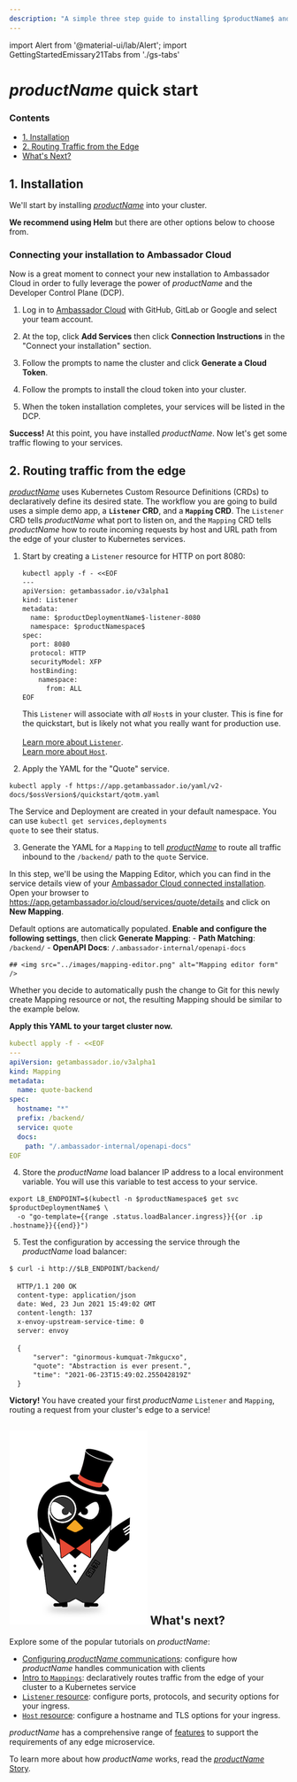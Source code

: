 ```yaml
---
description: "A simple three step guide to installing $productName$ and quickly get started routing traffic from the edge of your Kubernetes cluster to your services."
---
```


import Alert from '@material-ui/lab/Alert';
import GettingStartedEmissary21Tabs from './gs-tabs'

# $productName$ quick start

<div class="docs-article-toc">
<h3>Contents</h3>

* [1. Installation](#1-installation)
* [2. Routing Traffic from the Edge](#2-routing-traffic-from-the-edge)
* [What's Next?](#img-classos-logo-srcimageslogopng-alttelepresence-logo--whats-next)

</div>

## 1. Installation

We'll start by installing [$productName$](/products/api-gateway/) into your cluster.

**We recommend using Helm** but there are other options below to choose from.

<GettingStartedEmissary21Tabs version="$version$" />

### Connecting your installation to Ambassador Cloud

Now is a great moment to connect your new installation to Ambassador Cloud in order to fully leverage the power of $productName$ and the Developer Control Plane (DCP).

1. Log in to [Ambassador Cloud](https://app.getambassador.io/cloud/services/) with GitHub, GitLab or Google and select your team account.

2. At the top, click **Add Services** then click **Connection Instructions** in the "Connect your installation" section.

3. Follow the prompts to name the cluster and click **Generate a Cloud Token**.

4. Follow the prompts to install the cloud token into your cluster.

5. When the token installation completes, your services will be listed in the DCP.

<Alert severity="success"><b>Success!</b> At this point, you have installed $productName$. Now let's get some traffic flowing to your services.</Alert>

## 2. Routing traffic from the edge

[$productName$](../../howtos/basic-auth/) uses Kubernetes Custom Resource Definitions (CRDs) to declaratively define its desired state. The workflow you are going to build uses a simple demo app, a **`Listener` CRD**, and a **`Mapping` CRD**. The `Listener` CRD tells $productName$ what port to listen on, and the `Mapping` CRD tells $productName$ how to route incoming requests by host and URL path from the edge of your cluster to Kubernetes services.

1. Start by creating a `Listener` resource for HTTP on port 8080:

   ```
   kubectl apply -f - <<EOF
   ---
   apiVersion: getambassador.io/v3alpha1
   kind: Listener
   metadata:
     name: $productDeploymentName$-listener-8080
     namespace: $productNamespace$
   spec:
     port: 8080
     protocol: HTTP
     securityModel: XFP
     hostBinding:
       namespace:
         from: ALL
   EOF
   ```

     <Alert severity="info">
       This <code>Listener</code> will associate with <i>all</i> <code>Host</code>s in your cluster. This is fine for the quickstart, but is likely not what you really want for production use.<br/>
       <br/>
       <a href="../../topics/running/listener">Learn more about <code>Listener</code></a>.<br/>
       <a href="../../topics/running/host-crd">Learn more about <code>Host</code></a>.
     </Alert>

2. Apply the YAML for the "Quote" service.

  ```
  kubectl apply -f https://app.getambassador.io/yaml/v2-docs/$ossVersion$/quickstart/qotm.yaml
  ```

  <Alert severity="info">The Service and Deployment are created in your default namespace. You can use <code>kubectl get services,deployments quote</code> to see their status.</Alert>

3. Generate the YAML for a `Mapping` to tell [$productName$](../quickstart-demo/) to route all traffic inbound to the `/backend/` path to the `quote` Service.

  In this step, we'll be using the Mapping Editor, which you can find in the service details view of your [Ambassador Cloud connected installation](#connecting-your-installation-to-ambassador-cloud).
  Open your browser to https://app.getambassador.io/cloud/services/quote/details and click on **New Mapping**.

  Default options are automatically populated. **Enable and configure the following settings**, then click **Generate Mapping**:
    - **Path Matching**: `/backend/`
    - **OpenAPI Docs**: `/.ambassador-internal/openapi-docs`

    ## <img src="../images/mapping-editor.png" alt="Mapping editor form" />

  Whether you decide to automatically push the change to Git for this newly create Mapping resource or not, the resulting Mapping should be similar to the example below.

  **Apply this YAML to your target cluster now.**

  ```yaml
  kubectl apply -f - <<EOF
  ---
  apiVersion: getambassador.io/v3alpha1
  kind: Mapping
  metadata:
    name: quote-backend
  spec:
    hostname: "*"
    prefix: /backend/
    service: quote
    docs:
      path: "/.ambassador-internal/openapi-docs"
  EOF
  ```

4. Store the $productName$ load balancer IP address to a local environment variable. You will use this variable to test access to your service.

  ```
  export LB_ENDPOINT=$(kubectl -n $productNamespace$ get svc  $productDeploymentName$ \
    -o "go-template={{range .status.loadBalancer.ingress}}{{or .ip .hostname}}{{end}}")
  ```

5. Test the configuration by accessing the service through the $productName$ load balancer:

  ```
  $ curl -i http://$LB_ENDPOINT/backend/

    HTTP/1.1 200 OK
    content-type: application/json
    date: Wed, 23 Jun 2021 15:49:02 GMT
    content-length: 137
    x-envoy-upstream-service-time: 0
    server: envoy

    {
        "server": "ginormous-kumquat-7mkgucxo",
        "quote": "Abstraction is ever present.",
        "time": "2021-06-23T15:49:02.255042819Z"
    }
  ```

<Alert severity="success"><b>Victory!</b> You have created your first $productName$ <code>Listener</code> and <code>Mapping</code>, routing a request from your cluster's edge to a service!</Alert>

## <img class="os-logo" src="../images/logo.png" alt="Telepresence Logo" /> What's next?

Explore some of the popular tutorials on $productName$:

* [Configuring $productName$ communications](../../howtos/configure-communications): configure how $productName$ handles communication with clients
* [Intro to `Mappings`](../../topics/using/intro-mappings/): declaratively routes traffic from
the edge of your cluster to a Kubernetes service
* [`Listener` resource](../../topics/running/listener/): configure ports, protocols, and security options for your ingress.
* [`Host` resource](../../topics/running/host-crd/): configure a hostname and TLS options for your ingress.

$productName$ has a comprehensive range of [features](/features/) to
support the requirements of any edge microservice.

To learn more about how $productName$ works, read the [$productName$ Story](../../about/why-ambassador).
